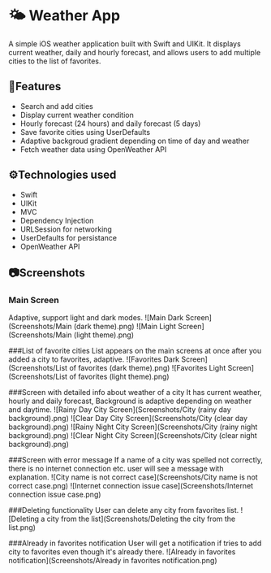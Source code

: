 #  🌤️ Weather App

A simple iOS weather application built with Swift and UIKit. It displays current weather, daily and hourly forecast, and allows users to add multiple cities to the list of favorites.

## 📲Features

- Search and add cities
- Display current weather condition
- Hourly forecast (24 hours) and daily forecast (5 days)
- Save favorite cities using UserDefaults
- Adaptive backgroud gradient depending on time of day and weather
- Fetch weather data using OpenWeather API

## ⚙️Technologies used

- Swift
- UIKit
- MVC
- Dependency Injection
- URLSession for networking
- UserDefaults for persistance
- OpenWeather API

## 📷Screenshots

### Main Screen
Adaptive, support light and dark modes.
![Main Dark Screen](Screenshots/Main (dark theme).png)
![Main Light Screen](Screenshots/Main (light theme).png)

###List of favorite cities
List appears on the main screens at once after you added a city to favorites, adaptive.
![Favorites Dark Screen](Screenshots/List of favorites (dark theme).png)
![Favorites Light Screen](Screenshots/List of favorites (light theme).png)

###Screen with detailed info about weather of a city
It has current weather, hourly and daily forecast, Background is adaptive depending on weather and daytime.
![Rainy Day City Screen](Screenshots/City (rainy day background).png)
![Clear Day City Screen](Screenshots/City (clear day background).png)
![Rainy Night City Screen](Screenshots/City (rainy night background).png)
![Clear Night City Screen](Screenshots/City (clear night background).png)

###Screen with error message
If a name of a city was spelled not correctly, there is no internet connection etc. user will see a message with explanation.
![City name is not correct case](Screenshots/City name is not correct case.png)
![Internet connection issue case](Screenshots/Internet connection issue case.png)

###Deleting functionality
User can delete any city from favorites list.
![Deleting a city from the list](Screenshots/Deleting the city from the list.png)

###Already in favorites notification
User will get a notification if tries to add city to favorites even though it's already there.
![Already in favorites notification](Screenshots/Already in favorites notification.png)
